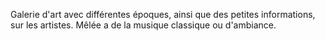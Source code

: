
Galerie d'art avec différentes époques, ainsi que des petites informations, sur les artistes. Mêlée a de la musique classique ou d'ambiance. 
